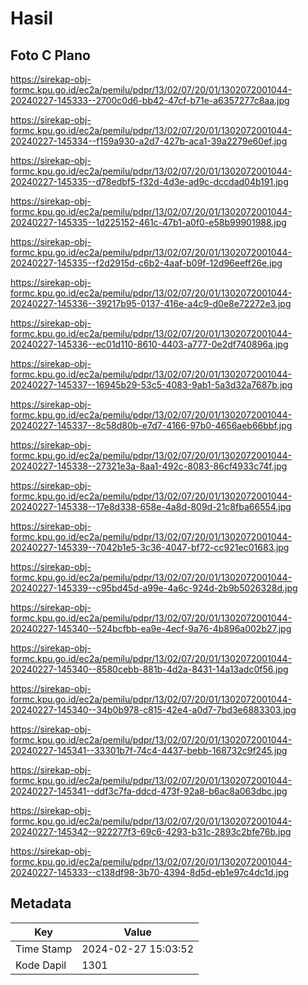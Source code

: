 # Hasil

## Foto C Plano

https://sirekap-obj-formc.kpu.go.id/ec2a/pemilu/pdpr/13/02/07/20/01/1302072001044-20240227-145333--2700c0d6-bb42-47cf-b71e-a6357277c8aa.jpg

https://sirekap-obj-formc.kpu.go.id/ec2a/pemilu/pdpr/13/02/07/20/01/1302072001044-20240227-145334--f159a930-a2d7-427b-aca1-39a2279e60ef.jpg

https://sirekap-obj-formc.kpu.go.id/ec2a/pemilu/pdpr/13/02/07/20/01/1302072001044-20240227-145335--d78edbf5-f32d-4d3e-ad9c-dccdad04b191.jpg

https://sirekap-obj-formc.kpu.go.id/ec2a/pemilu/pdpr/13/02/07/20/01/1302072001044-20240227-145335--1d225152-461c-47b1-a0f0-e58b99901988.jpg

https://sirekap-obj-formc.kpu.go.id/ec2a/pemilu/pdpr/13/02/07/20/01/1302072001044-20240227-145335--f2d2915d-c6b2-4aaf-b09f-12d96eeff26e.jpg

https://sirekap-obj-formc.kpu.go.id/ec2a/pemilu/pdpr/13/02/07/20/01/1302072001044-20240227-145336--39217b95-0137-416e-a4c9-d0e8e72272e3.jpg

https://sirekap-obj-formc.kpu.go.id/ec2a/pemilu/pdpr/13/02/07/20/01/1302072001044-20240227-145336--ec01d110-8610-4403-a777-0e2df740896a.jpg

https://sirekap-obj-formc.kpu.go.id/ec2a/pemilu/pdpr/13/02/07/20/01/1302072001044-20240227-145337--16945b29-53c5-4083-9ab1-5a3d32a7687b.jpg

https://sirekap-obj-formc.kpu.go.id/ec2a/pemilu/pdpr/13/02/07/20/01/1302072001044-20240227-145337--8c58d80b-e7d7-4166-97b0-4656aeb66bbf.jpg

https://sirekap-obj-formc.kpu.go.id/ec2a/pemilu/pdpr/13/02/07/20/01/1302072001044-20240227-145338--27321e3a-8aa1-492c-8083-86cf4933c74f.jpg

https://sirekap-obj-formc.kpu.go.id/ec2a/pemilu/pdpr/13/02/07/20/01/1302072001044-20240227-145338--17e8d338-658e-4a8d-809d-21c8fba66554.jpg

https://sirekap-obj-formc.kpu.go.id/ec2a/pemilu/pdpr/13/02/07/20/01/1302072001044-20240227-145339--7042b1e5-3c36-4047-bf72-cc921ec01683.jpg

https://sirekap-obj-formc.kpu.go.id/ec2a/pemilu/pdpr/13/02/07/20/01/1302072001044-20240227-145339--c95bd45d-a99e-4a6c-924d-2b9b5026328d.jpg

https://sirekap-obj-formc.kpu.go.id/ec2a/pemilu/pdpr/13/02/07/20/01/1302072001044-20240227-145340--524bcfbb-ea9e-4ecf-9a76-4b896a002b27.jpg

https://sirekap-obj-formc.kpu.go.id/ec2a/pemilu/pdpr/13/02/07/20/01/1302072001044-20240227-145340--8580cebb-881b-4d2a-8431-14a13adc0f56.jpg

https://sirekap-obj-formc.kpu.go.id/ec2a/pemilu/pdpr/13/02/07/20/01/1302072001044-20240227-145340--34b0b978-c815-42e4-a0d7-7bd3e6883303.jpg

https://sirekap-obj-formc.kpu.go.id/ec2a/pemilu/pdpr/13/02/07/20/01/1302072001044-20240227-145341--33301b7f-74c4-4437-bebb-168732c9f245.jpg

https://sirekap-obj-formc.kpu.go.id/ec2a/pemilu/pdpr/13/02/07/20/01/1302072001044-20240227-145341--ddf3c7fa-ddcd-473f-92a8-b6ac8a063dbc.jpg

https://sirekap-obj-formc.kpu.go.id/ec2a/pemilu/pdpr/13/02/07/20/01/1302072001044-20240227-145342--922277f3-69c6-4293-b31c-2893c2bfe76b.jpg

https://sirekap-obj-formc.kpu.go.id/ec2a/pemilu/pdpr/13/02/07/20/01/1302072001044-20240227-145333--c138df98-3b70-4394-8d5d-eb1e97c4dc1d.jpg


## Metadata

| Key        | Value               |
| ---------- | ------------------- |
| Time Stamp | 2024-02-27 15:03:52 |
| Kode Dapil | 1301                |



